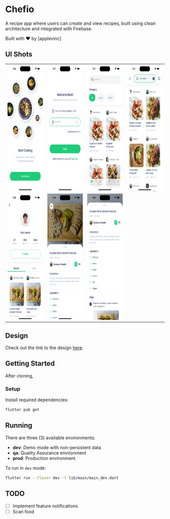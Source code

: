 # Chefio

A recipe app where users can create and view recipes, built using clean architecture and integrated with Firebase.

Built with ❤️ by [applevinc]

## UI Shots

<table>
  <tr>
    <td><img src="https://github.com/applevinc/chefio_recipe_app/blob/54945b80dc641d525aad46eb24e4ca04372036b0/screenshots/1.png" width="200" height="400"></td>
    <td><img src="https://github.com/applevinc/chefio_recipe_app/blob/54945b80dc641d525aad46eb24e4ca04372036b0/screenshots/2.png" width="200" height="400"></td>
    <td><img src="https://github.com/applevinc/chefio_recipe_app/blob/54945b80dc641d525aad46eb24e4ca04372036b0/screenshots/3.png" width="200" height="400"></td>
    <td><img src="https://github.com/applevinc/chefio_recipe_app/blob/54945b80dc641d525aad46eb24e4ca04372036b0/screenshots/4.png" width="200" height="400"></td>
  </tr>
  <tr>
    <td><img src="https://github.com/applevinc/chefio_recipe_app/blob/54945b80dc641d525aad46eb24e4ca04372036b0/screenshots/5.png" width="200" height="400"></td>
    <td><img src="https://github.com/applevinc/chefio_recipe_app/blob/54945b80dc641d525aad46eb24e4ca04372036b0/screenshots/6.png" width="200" height="400"></td>
    <td><img src="https://github.com/applevinc/chefio_recipe_app/blob/54945b80dc641d525aad46eb24e4ca04372036b0/screenshots/7.png" width="200" height="400"></td>
  </tr>
</table>

## Design

Check out the link to the design [here](https://dribbble.com/shots/14723169--Freebies-Chefio-Recipe-App-UI-Kit?utm_source=Clipboard_Shot&utm_campaign=choirulsyafril&utm_content=%5BFreebies%5D%20Chefio%20-%20Recipe%20App%20UI%20Kit&utm_medium=Social_Share&utm_source=Clipboard_Shot&utm_campaign=choirulsyafril&utm_content=%5BFreebies%5D%20Chefio%20-%20Recipe%20App%20UI%20Kit&utm_medium=Social_Share).

## Getting Started

After cloning,

### Setup

Install required dependencies:

```bash
flutter pub get
```

## Running

There are three (3) available environments:

- **dev**: Demo mode with non-persistent data
- **qa**: Quality Assurance environment
- **prod**: Production environment

To run in `dev` mode:

```bash
flutter run --flavor dev -t lib/main/main_dev.dart
```

## TODO

- [ ] Implement feature notifications
- [ ] Scan food
